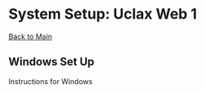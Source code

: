 # System Setup: Uclax Web 1

[Back to Main](../README.md)

## Windows Set Up

Instructions for Windows

